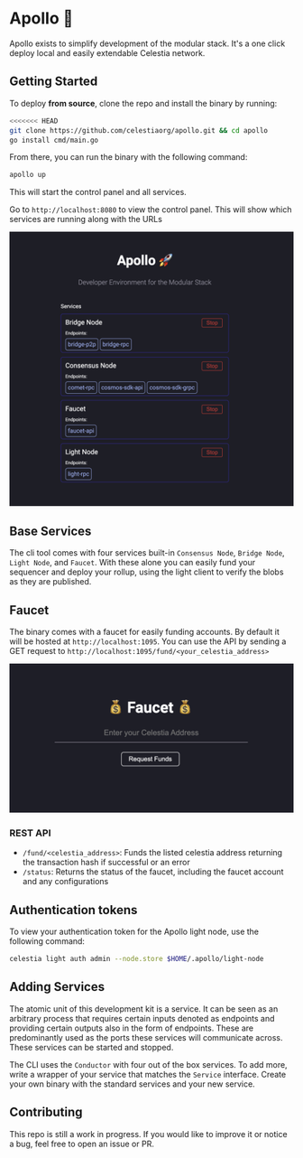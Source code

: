# Apollo 🚀

Apollo exists to simplify development of the modular stack. It's a one click deploy local and easily extendable Celestia network.

## Getting Started

To deploy **from source**, clone the repo and install the binary by running:

```bash
<<<<<<< HEAD
git clone https://github.com/celestiaorg/apollo.git && cd apollo
go install cmd/main.go
```

From there, you can run the binary with the following command:

```bash
apollo up
```

This will start the control panel and all services.

Go to `http://localhost:8080` to view the control panel. This will show which services are running along with the URLs

![apollo control panel](./screenshots/control-panel.png)

## Base Services

The cli tool comes with four services built-in `Consensus Node`, `Bridge Node`, `Light Node`, and `Faucet`. With these alone you can easily fund your sequencer and deploy your rollup, using the light client to verify the blobs as they are published.

## Faucet

The binary comes with a faucet for easily funding accounts. By default it will be hosted at `http://localhost:1095`. You can use the API by sending a GET request to `http://localhost:1095/fund/<your_celestia_address>`

![faucet web page](./screenshots/faucet.png)

### REST API

- `/fund/<celestia_address>`: Funds the listed celestia address returning the transaction hash if successful or an error
- `/status`: Returns the status of the faucet, including the faucet account and any configurations

## Authentication tokens

To view your authentication token for the Apollo light node, use the following command:

```bash
celestia light auth admin --node.store $HOME/.apollo/light-node
```

## Adding Services

The atomic unit of this development kit is a service. It can be seen as an arbitrary process that requires certain inputs denoted as endpoints and providing certain outputs also in the form of endpoints. These are predominantly used as the ports these services will communicate across. These services can be started and stopped.

The CLI uses the `Conductor` with four out of the box services. To add more, write a wrapper of your service that matches the `Service` interface. Create your own binary with the standard services and your new service.

## Contributing

This repo is still a work in progress. If you would like to improve it or notice a bug, feel free to open an issue or PR.
